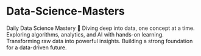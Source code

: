 # Data-Science-Masters
Daily Data Science Mastery 🚀
Diving deep into data, one concept at a time.
Exploring algorithms, analytics, and AI with hands-on learning.
Transforming raw data into powerful insights.
Building a strong foundation for a data-driven future.
